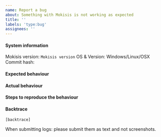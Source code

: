 ```yaml
---
name: Report a bug
about: Something with Mokisis is not working as expected
title: ''
labels: 'type:bug'
assignees: ''
---
```


#### System information

Mokisis version: `Mokisis version`
OS & Version: Windows/Linux/OSX
Commit hash: 

#### Expected behaviour


#### Actual behaviour


#### Steps to reproduce the behaviour


#### Backtrace

````
[backtrace]
````

When submitting logs: please submit them as text and not screenshots.